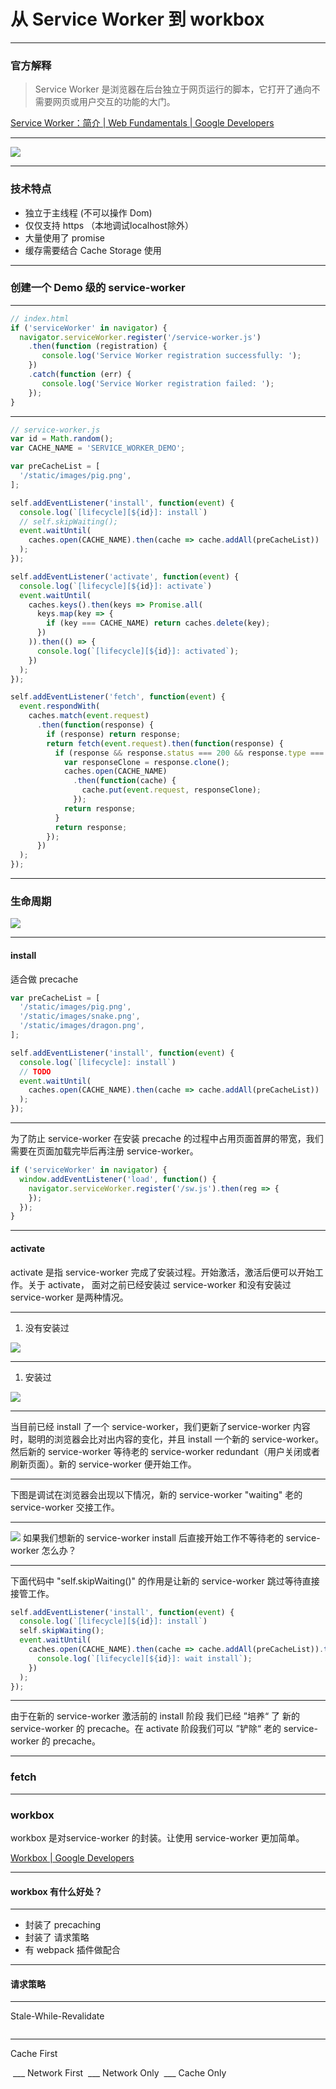 # 从 Service Worker 到 workbox

---

### 官方解释
> Service Worker 是浏览器在后台独立于网页运行的脚本，它打开了通向不需要网页或用户交互的功能的大门。

[Service Worker：简介  |  Web Fundamentals  |  Google Developers](https://developers.google.com/web/fundamentals/primers/service-workers?hl=zh-cn)
___
![](/../assets/images/service-worker-frame.png)

---

### 技术特点
+ 独立于主线程 (不可以操作 Dom)
+ 仅仅支持 https （本地调试localhost除外）
+ 大量使用了 promise
+ 缓存需要结合 Cache Storage 使用

---

### 创建一个 Demo 级的 service-worker
___
```js
// index.html
if ('serviceWorker' in navigator) {
  navigator.serviceWorker.register('/service-worker.js')
    .then(function (registration) {
       console.log('Service Worker registration successfully: ');
    })
    .catch(function (err) {
       console.log('Service Worker registration failed: ');
    });
}
```
___
```js
// service-worker.js
var id = Math.random();
var CACHE_NAME = 'SERVICE_WORKER_DEMO';

var preCacheList = [
  '/static/images/pig.png',
];

self.addEventListener('install', function(event) {
  console.log(`[lifecycle][${id}]: install`)
  // self.skipWaiting();
  event.waitUntil(
    caches.open(CACHE_NAME).then(cache => cache.addAll(preCacheList))
  );
});

self.addEventListener('activate', function(event) {
  console.log(`[lifecycle][${id}]: activate`)
  event.waitUntil(
    caches.keys().then(keys => Promise.all(
      keys.map(key => {
        if (key === CACHE_NAME) return caches.delete(key);
      })
    )).then(() => {
      console.log(`[lifecycle][${id}]: activated`);
    })
  );
});

self.addEventListener('fetch', function(event) {
  event.respondWith(
    caches.match(event.request)
      .then(function(response) {
        if (response) return response;
        return fetch(event.request).then(function(response) {
          if (response && response.status === 200 && response.type === 'basic') {
            var responseClone = response.clone();
            caches.open(CACHE_NAME)
              .then(function(cache) {
                cache.put(event.request, responseClone);
              });
            return response;
          }
          return response;           
        });
      })
  );
});
```

---

### 生命周期
![](../assets/images/service-worker-lifecycle.png)
___
#### install
适合做 precache
```js
var preCacheList = [
  '/static/images/pig.png',
  '/static/images/snake.png',
  '/static/images/dragon.png',
];

self.addEventListener('install', function(event) {
  console.log(`[lifecycle]: install`)
  // TODO
  event.waitUntil(
    caches.open(CACHE_NAME).then(cache => cache.addAll(preCacheList))
  );
});
```
___
为了防止 service-worker 在安装 precache 的过程中占用页面首屏的带宽，我们需要在页面加载完毕后再注册 service-worker。

```js
if ('serviceWorker' in navigator) {
  window.addEventListener('load', function() {
    navigator.serviceWorker.register('/sw.js').then(reg => {
    });
  });
}
```
___
#### activate
activate 是指 service-worker 完成了安装过程。开始激活，激活后便可以开始工作。关于 activate， 面对之前已经安装过 service-worker 和没有安装过 service-worker 是两种情况。
___
1. 没有安装过
   
![](../assets/images/service-worker-install.gif)
___
1. 安装过
   
![](../assets/images/service-worker-activate.gif)
___
当目前已经 install 了一个 service-worker，我们更新了service-worker 内容时，聪明的浏览器会比对出内容的变化，并且 install 一个新的 service-worker。
然后新的 service-worker 等待老的 service-worker redundant（用户关闭或者刷新页面）。新的 service-worker 便开始工作。
___
下图是调试在浏览器会出现以下情况，新的 service-worker  "waiting" 老的 service-worker  交接工作。
___
![](../assets/images/chrome-devtool-skipWaiting.png)
如果我们想新的 service-worker install 后直接开始工作不等待老的 service-worker 怎么办？
___
下面代码中 "self.skipWaiting()" 的作用是让新的 service-worker 跳过等待直接接管工作。
```js
self.addEventListener('install', function(event) {
  console.log(`[lifecycle][${id}]: install`)
  self.skipWaiting();
  event.waitUntil(
    caches.open(CACHE_NAME).then(cache => cache.addAll(preCacheList)).then(function() {
      console.log(`[lifecycle][${id}]: wait install`);
    })
  );
});
```
___
由于在新的 service-worker 激活前的 install 阶段 我们已经 ”培养“ 了 新的 service-worker 的 precache。在 activate 阶段我们可以 ”铲除“ 老的 service-worker 的 precache。

---

### fetch

---

### workbox

workbox 是对service-worker 的封装。让使用 service-worker 更加简单。

[Workbox  |  Google Developers](https://developers.google.com/web/tools/workbox)
___
#### workbox 有什么好处？
___
+ 封装了 precaching
+ 封装了 请求策略
+ 有 webpack 插件做配合
___
#### 请求策略
___

Stale-While-Revalidate

<img class="strategies" data-src="../assets/images/workbox-logo.svg" data-placeholder-src="../assets/images/workbox-logo.svg" data-test-src="./assets/images/workbox-stale-while-revalidate.png"/>

___
Cache First

<img class="strategies" data-src="../assets/images/workbox-logo.svg" data-placeholder-src="../assets/images/workbox-logo.svg" data-test-src="./assets/images/workbox-cache-first.png"/>
___
Network First

<img class="strategies" data-src="../assets/images/workbox-logo.svg" data-placeholder-src="../assets/images/workbox-logo.svg" data-test-src="./assets/images/workbox-network-first.png"/>
___
Network Only

<img class="strategies" data-src="../assets/images/workbox-logo.svg" data-placeholder-src="../assets/images/workbox-logo.svg" data-test-src="./assets/images/workbox-network-only.png"/>
___
Cache Only

<img class="strategies" data-src="../assets/images/workbox-logo.svg" data-placeholder-src="../assets/images/workbox-logo.svg" data-test-src="./assets/images/workbox-cache-only.png"/>
